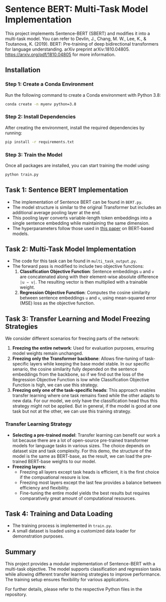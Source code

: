 # Sentence BERT: Multi-Task Model Implementation

This project implements Sentence-BERT (SBERT) and modifies it into a multi-task model. You can refer to Devlin, J., Chang, M. W., Lee, K., & Toutanova, K. (2019). BERT: Pre-training of deep bidirectional transformers for language understanding. arXiv preprint arXiv:1810.04805. https://arxiv.org/pdf/1810.04805 for more information. 

## Installation

### Step 1: Create a Conda Environment
Run the following command to create a Conda environment with Python 3.8:
```sh
conda create -n myenv python=3.8
```

### Step 2: Install Dependencies
After creating the environment, install the required dependencies by running:
```sh
pip install -r requirements.txt
```

### Step 3: Train the Model
Once all packages are installed, you can start training the model using:
```sh
python train.py
```

## Task 1: Sentence BERT Implementation
- The implementation of Sentence BERT can be found in `BERT.py`.
- The model structure is similar to the original Transformer but includes an additional average pooling layer at the end.
- This pooling layer converts variable-length token embeddings into a single sentence embedding while maintaining the same dimension.
- The hyperparameters follow those used in [this paper](https://arxiv.org/pdf/1810.04805) on BERT-based models.

## Task 2: Multi-Task Model Implementation
- The code for this task can be found in `multi_task_output.py`.
- The forward pass is modified to include two objective functions:
  1. **Classification Objective Function**: Sentence embeddings `u` and `v` are concatenated along with their element-wise absolute difference `|u − v|`. The resulting vector is then multiplied with a trainable weight.
  2. **Regression Objective Function**: Computes the cosine similarity between sentence embeddings `u` and `v`, using mean-squared error (MSE) loss as the objective function.

## Task 3: Transfer Learning and Model Freezing Strategies
We consider different scenarios for freezing parts of the network:
1. **Freezing the entire network**: Used for evaluation purposes, ensuring model weights remain unchanged.
2. **Freezing only the Transformer backbone**: Allows fine-tuning of task-specific layers while keeping the base model stable. In our specific senario, the cosine similarity fully depended on the sentence embeddings from the backbone, so if we find out the loss of the Regression Objective Function is low while Classification Objective Function is high, we can use this strategy. 
3. **Freezing only one of the task-specific heads**: This approach enables transfer learning where one task remains fixed while the other adapts to new data. For our model, we only have the classification head thus this strategy might not be applied. But in general, if the model is good at one task but not at the other, we can use this training strategy. 

### Transfer Learning Strategy
- **Selecting a pre-trained model**: Transfer learning can benefit our work a lot because there are a lot of open-source pre-trained transformer models for language tasks in various sizes. The choice depends on dataset size and task complexity. For this demo, the structure of the model is the same as BERT-base, as the result, we can load the pre-trained BERT-base weights to our model. 
- **Freezing layers**:
  - Freezing all layers except task heads is efficient, it is the first choice if the compuational resoure is low.
  - Freezing most layers except the last few provides a balance between efficiency and flexibility.
  - Fine-tuning the entire model yields the best results but requires comparatively great amount of computational resources.

## Task 4: Training and Data Loading
- The training process is implemented in `train.py`.
- A small dataset is loaded using a customized data loader for demonstration purposes.

## Summary
This project provides a modular implementation of Sentence-BERT with a multi-task objective. The model supports classification and regression tasks while allowing different transfer learning strategies to improve performance. The training setup ensures flexibility for various applications.

For further details, please refer to the respective Python files in the repository.


